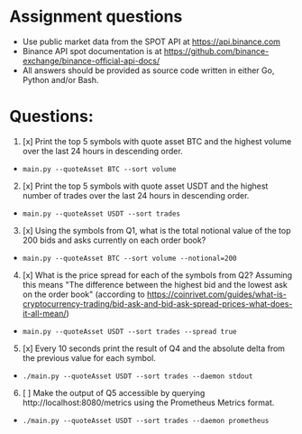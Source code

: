 # Assignment questions
- Use public market data from the SPOT API at https://api.binance.com
- Binance API spot documentation is at https://github.com/binance-exchange/binance-official-api-docs/
- All answers should be provided as source code written in either Go, Python and/or Bash.

# Questions:
1. [x] Print the top 5 symbols with quote asset BTC and the highest volume over the last 24 hours in descending order.
  - `main.py --quoteAsset BTC --sort volume`
2. [x] Print the top 5 symbols with quote asset USDT and the highest number of trades over the last 24 hours in descending order.
  - `main.py --quoteAsset USDT --sort trades`
3. [x] Using the symbols from Q1, what is the total notional value of the top 200 bids and asks currently on each order book?
  - `main.py --quoteAsset BTC --sort volume --notional=200`
4. [x] What is the price spread for each of the symbols from Q2?
       Assuming this means "The difference between the highest bid and the lowest ask on the order book"
       (according to https://coinrivet.com/guides/what-is-cryptocurrency-trading/bid-ask-and-bid-ask-spread-prices-what-does-it-all-mean/)
  - `main.py --quoteAsset USDT --sort trades --spread true`
5. [x] Every 10 seconds print the result of Q4 and the absolute delta from the previous value for each symbol.
  - `./main.py --quoteAsset USDT --sort trades --daemon stdout`
6. [ ] Make the output of Q5 accessible by querying http://localhost:8080/metrics using the Prometheus Metrics format.
  - `./main.py --quoteAsset USDT --sort trades --daemon prometheus`
